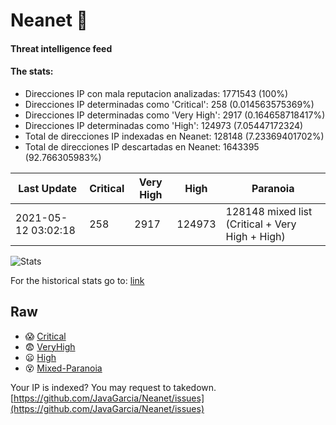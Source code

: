 # Neanet :hocho:
#### Threat intelligence feed
#### The stats:

- Direcciones IP con mala reputacion analizadas: 1771543 (100%)
- Direcciones IP determinadas como 'Critical':  258 (0.014563575369%)
- Direcciones IP determinadas como 'Very High':  2917 (0.164658718417%)
- Direcciones IP determinadas como 'High':  124973 (7.05447172324)
- Total de direcciones IP indexadas en Neanet:  128148 (7.23369401702%)
- Total de direcciones IP descartadas en Neanet:  1643395 (92.766305983%)

| Last Update | Critical | Very High | High | Paranoia |
| --- | --- | --- | --- | --- |
| 2021-05-12 03:02:18 | 258 | 2917 | 124973 | 128148 mixed list (Critical + Very High + High)|

![Stats](https://docs.google.com/spreadsheets/d/e/2PACX-1vSnaNMIXVabIpDJjufMlzH7poXnshF3mgd8Is1g9ytUEzVsP5my4Trn8f-xkoLLQ38xpL3HtmUexLo6/pubchart?oid=501124687&format=image)

For the historical stats go to: [link](/stats.csv)
## Raw
- :scream: [Critical](https://raw.githubusercontent.com/JavaGarcia/Neanet/master/blacklists/neanet_critical.txt)
- :fearful: [VeryHigh](https://raw.githubusercontent.com/JavaGarcia/Neanet/master/blacklists/neanet_veryHigh.txtt)
- :frowning: [High](https://raw.githubusercontent.com/JavaGarcia/Neanet/master/blacklists/neanet_high.txt)
- :dizzy_face: [Mixed-Paranoia](https://raw.githubusercontent.com/JavaGarcia/Neanet/master/blacklists/neanet_all.txt)


Your IP is indexed? You may request to takedown. [https://github.com/JavaGarcia/Neanet/issues](https://github.com/JavaGarcia/Neanet/issues)






























































































































































































































































































































































































































































































































































































































































































































































































































































































































































































































































































































































































































































































































































































































































































































































































































































































































































































































































































































































































































































































































































































































































































































































































































































































































































































































































































































































































































































































































































































































































































































































































































































































































































































































































































































































































































































































































































































































































































































































































































































































































































































































































































































































































































































































































































































































































































































































































































































































































































































































































































































































































































































































































































































































































































































































































































































































































































































































































































































































































































































































































































































































































































































































































































































































